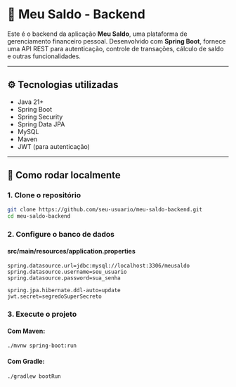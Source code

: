 # 💼 Meu Saldo - Backend

Este é o backend da aplicação **Meu Saldo**, uma plataforma de gerenciamento financeiro pessoal. Desenvolvido com **Spring Boot**, fornece uma API REST para autenticação, controle de transações, cálculo de saldo e outras funcionalidades.

---

## ⚙️ Tecnologias utilizadas

- Java 21+
- Spring Boot
- Spring Security
- Spring Data JPA
- MySQL
- Maven
- JWT (para autenticação)

---

## 🚀 Como rodar localmente

### 1. Clone o repositório

```bash
git clone https://github.com/seu-usuario/meu-saldo-backend.git
cd meu-saldo-backend
```

### 2. Configure o banco de dados
#### src/main/resources/application.properties

```
spring.datasource.url=jdbc:mysql://localhost:3306/meusaldo
spring.datasource.username=seu_usuario
spring.datasource.password=sua_senha

spring.jpa.hibernate.ddl-auto=update
jwt.secret=segredoSuperSecreto
```

### 3. Execute o projeto
#### Com Maven:
```
./mvnw spring-boot:run
```

#### Com Gradle:
```
./gradlew bootRun
```
